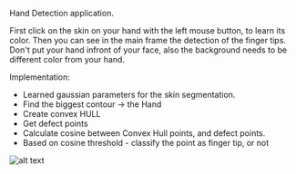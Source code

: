 Hand Detection application. 

First click on the skin on your hand with the left mouse button, to learn its color. 
Then you can see in the main frame the detection of the finger tips. 
Don't put your hand infront of your face, also the background needs to be different color from your hand.

Implementation:

- Learned gaussian parameters for the skin segmentation.
- Find the biggest contour -> the Hand
- Create convex HULL
- Get defect points
- Calculate cosine between Convex Hull points, and defect points.
- Based on cosine threshold - classify the point as finger tip, or not

![alt text](https://github.com/ShtiliyanUzunov/uni_project_hand_detection/blob/master/images/hand_detection_overview.png)
